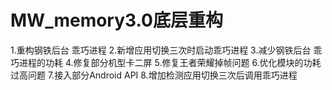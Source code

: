 # MW_memory3.0底层重构
1.重构钢铁后台 乖巧进程
2.新增应用切换三次时启动乖巧进程
3.减少钢铁后台 乖巧进程的功耗
4.修复部分机型卡二屏
5.修复王者荣耀掉帧问题
6.优化模块的功耗过高问题
7.接入部分Android API
8.增加检测应用切换三次后调用乖巧进程
